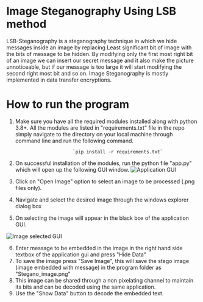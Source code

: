# Image Steganography Using LSB method

LSB-Steganography is a steganography technique in which we hide messages inside an image by replacing Least significant bit of image with the bits of message to be hidden. By modifying only the first most right bit of an image we can insert our secret message and it also make the picture unnoticeable, but if our message is too large it will start modifying the second right most bit and so on. Image Steganography is mostly implemented in data transfer encryptions.


# How to run the program

1. Make sure you have all the required modules installed along with python 3.8+. All the modules are listed in "requirements.txt" file in the repo simply navigate to the directory on your local machine through command line and run the following command.

							`pip install -r requirements.txt`

2. On successful installation of the modules, run the python file "app.py" which will open up the following GUI window.
![Application GUI](https://i.imgur.com/YIhLpdx.png) 
3. Click on "Open Image" option to select an image to be processed (.png files only).
4. Navigate and select the desired image through the windows explorer dialog box
5. On selecting the image will appear in the black box of the application GUI.

![Image selected GUI](https://i.imgur.com/YTtDHKf.png)

6. Enter message to be embedded in the image in the right hand side textbox of the application gui and press "Hide Data"
7. To save the image press "Save Image", this will save the stego image (image embedded with message) in the program folder as "Stegano_image.png"
8. This image can be shared through a non pixelating channel to maintain its bits and can be decoded using the same application.
9. Use the "Show Data" button to decode the embedded text.
 
